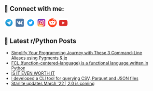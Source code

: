 ## 🔎 Connect with me:
[<img src="https://github.com/bullbesh/bullbesh/blob/main/images/Telegram.png" width="32" height="32" />](https://t.me/bullbesh)
[<img src="https://github.com/bullbesh/bullbesh/blob/main/images/VK.png" width="32" height="32" />](https://vk.com/bullbesh)
[<img src="https://github.com/bullbesh/bullbesh/blob/main/images/Twitter.png" width="32" height="32" />](https://twitter.com/bullbesh1)
[<img src="https://github.com/bullbesh/bullbesh/blob/main/images/Instagram.png" width="32" height="32" />](https://www.instagram.com/bullbesh)
[<img src="https://github.com/bullbesh/bullbesh/blob/main/images/Reddit.png" width="32" height="32" />](https://www.reddit.com/user/bullbesh)
[<img src="https://github.com/bullbesh/bullbesh/blob/main/images/YouTube.png" width="32" height="32" />](https://www.youtube.com/channel/UCtfjRs6uzgq5mfm8S06WTcg)

## 📕 Latest r/Python Posts
<!-- BLOG-POST-LIST:START -->
- [Simplify Your Programming Journey with These 3 Command-Line Aliases using Pygments &amp; jq](https://www.reddit.com/r/Python/comments/122q41s/simplify_your_programming_journey_with_these_3/)
- [FCL &lpar;function-centered-language&rpar; is a functional language written in Python](https://www.reddit.com/r/Python/comments/122nw08/fcl_functioncenteredlanguage_is_a_functional/)
- [IS IT EVEN WORTH IT](https://www.reddit.com/r/Python/comments/122mwzp/is_it_even_worth_it/)
- [I developed a CLI tool for querying CSV, Parquet and JSON files](https://www.reddit.com/r/Python/comments/122miha/i_developed_a_cli_tool_for_querying_csv_parquet/)
- [Starlite updates March &#39;22 | 2.0 is coming](https://www.reddit.com/r/Python/comments/122ld24/starlite_updates_march_22_20_is_coming/)
<!-- BLOG-POST-LIST:END -->
